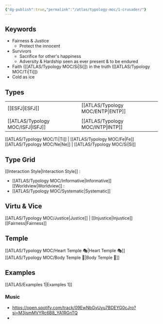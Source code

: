 ```yaml
---
{"dg-publish":true,"permalink":"/atlas/typology-moc/1-crusader/"}
---
```



## Keywords
- Fairness & Justice
	-  Protect the innocent
- Survivors
	- Sacrifice for other's happiness
	- Adversity & Hardship seen as ever present & to be endured
- Faith ([[ATLAS/Typology MOC/Si\|Si]]) in the truth ([[ATLAS/Typology MOC/Ti\|Ti]])
- Cold as ice

## Types 

|  |  |      |  |
|:---------------|:-----------|:---------------|:---------------|
| [[ESFJ\|ESFJ]]       |  | [[ATLAS/Typology MOC/ENTP\|ENTP]]&nbsp; |        |
|       |  |     |      |
| [[ATLAS/Typology MOC/ISFJ\|ISFJ]]&nbsp; |   |  [[ATLAS/Typology MOC/INTP\|INTP]]      |        |  

[[ATLAS/Typology MOC/Ti\|Ti]] | [[ATLAS/Typology MOC/Fe\|Fe]] 
[[ATLAS/Typology MOC/Ne\|Ne]] | [[ATLAS/Typology MOC/Si\|Si]]

## Type Grid
[[Interaction Style\|Interaction Style]] : 
- [[ATLAS/Typology MOC/Informative\|Informative]]
[[Worldview\|Worldview]] : 
- [[ATLAS/Typology MOC/Systematic\|Systematic]]

## Virtu & Vice
[[ATLAS/Typology MOC/Justice\|Justice]] | [[Injustice\|Injustice]]
[[Fairness\|Fairness]] 

## Temple 
[[ATLAS/Typology MOC/Heart Temple 🎭\|Heart Temple 🎭]]
[[ATLAS/Typology MOC/Body Temple 🌳\|Body Temple 🌳]]

## Examples 
[[ATLAS/Examples 1\|Examples 1]] 

### Music 
- https://open.spotify.com/track/09EwNbGvUyu7BDEYG0cJro?si=M3jsmMVYRc6B8_YA1RGnTQ
- 